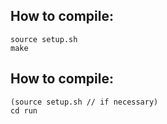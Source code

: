 ## How to compile:

```
source setup.sh
make
```

## How to compile:
```
(source setup.sh // if necessary)
cd run
```
